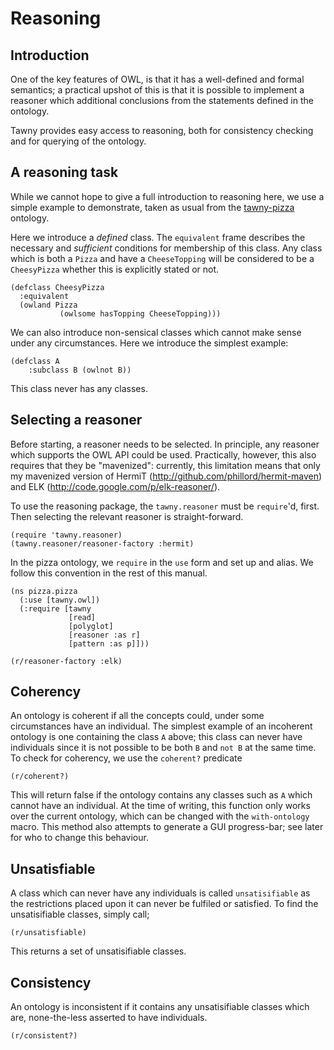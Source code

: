 Reasoning
=========


## Introduction

One of the key features of OWL, is that it has a well-defined and formal
semantics; a practical upshot of this is that it is possible to implement a
reasoner which additional conclusions from the statements defined in the
ontology.

Tawny provides easy access to reasoning, both for consistency checking and for
querying of the ontology.


## A reasoning task

While we cannot hope to give a full introduction to reasoning here, we use a
simple example to demonstrate, taken as usual from the
[tawny-pizza](https://github.com/phillord/tawny-pizza) ontology.

Here we introduce a *defined* class. The `equivalent` frame describes the
necessary and *sufficient* conditions for membership of this class. Any class
which is both a `Pizza` and have a `CheeseTopping` will be considered to be a
`CheesyPizza` whether this is explicitly stated or not.

    (defclass CheesyPizza
      :equivalent
      (owland Pizza
               (owlsome hasTopping CheeseTopping)))

We can also introduce non-sensical classes which cannot make sense under any
circumstances. Here we introduce the simplest example:

    (defclass A
        :subclass B (owlnot B))

This class never has any classes.

## Selecting a reasoner

Before starting, a reasoner needs to be selected. In principle, any reasoner
which supports the OWL API could be used. Practically, however, this also
requires that they be "mavenized": currently, this limitation means that only
my mavenized version of HermiT (http://github.com/phillord/hermit-maven) and
ELK (http://code.google.com/p/elk-reasoner/).

To use the reasoning package, the `tawny.reasoner` must be `require`'d, first.
Then selecting the relevant reasoner is straight-forward.

    (require 'tawny.reasoner)
    (tawny.reasoner/reasoner-factory :hermit)

In the pizza ontology, we `require` in the `use` form and set up and alias. We
follow this convention in the rest of this manual.

    (ns pizza.pizza
      (:use [tawny.owl])
      (:require [tawny
                 [read]
                 [polyglot]
                 [reasoner :as r]
                 [pattern :as p]]))

    (r/reasoner-factory :elk)

## Coherency

An ontology is coherent if all the concepts could, under some circumstances
have an individual. The simplest example of an incoherent ontology is one
containing the class `A` above; this class can never have individuals since it
is not possible to be both `B` and `not B` at the same time. To check for
coherency, we use the `coherent?` predicate

    (r/coherent?)

This will return false if the ontology contains any classes such as `A` which
cannot have an individual. At the time of writing, this function only works
over the current ontology, which can be changed with the `with-ontology`
macro. This method also attempts to generate a GUI progress-bar; see later for
who to change this behaviour.

## Unsatisfiable

A class which can never have any individuals is called `unsatisifiable` as
the restrictions placed upon it can never be fulfiled or satisfied. To find
the unsatisifiable classes, simply call;

    (r/unsatisfiable)

This returns a set of unsatisifiable classes.

## Consistency

An ontology is inconsistent if it contains any unsatisifiable classes which
are, none-the-less asserted to have individuals.

    (r/consistent?)
    

